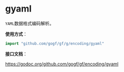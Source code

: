 # gyaml

`YAML`数据格式编码解析。

**使用方式**：
```go
import "github.com/gogf/gf/g/encoding/gyaml"
```

**接口文档**：

https://godoc.org/github.com/gogf/gf/encoding/gyaml

